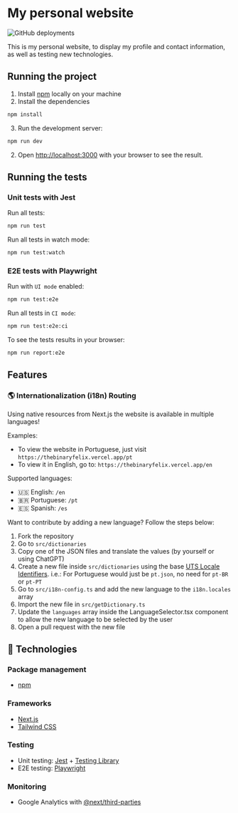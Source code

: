 # My personal website

![GitHub deployments](https://img.shields.io/github/deployments/thebinaryfelix/me/production)

This is my personal website, to display my profile and contact information, as well as testing new technologies.

## Running the project

1. Install [npm](https://www.npmjs.com/package/npm) locally on your machine
2. Install the dependencies

```bash
npm install
```

3. Run the development server:

```bash
npm run dev
```

2. Open [http://localhost:3000](http://localhost:3000) with your browser to see the result.

## Running the tests

### Unit tests with Jest

Run all tests:

```bash
npm run test
```

Run all tests in watch mode:

```bash
npm run test:watch
```

### E2E tests with Playwright

Run with `UI mode` enabled:

```bash
npm run test:e2e
```

Run all tests in `CI mode`:

```bash
npm run test:e2e:ci
```

To see the tests results in your browser:

```bash
npm run report:e2e
```

## Features

### 🌎 Internationalization (i18n) Routing

Using native resources from Next.js the website is available in multiple languages!

Examples:

- To view the website in Portuguese, just visit `https://thebinaryfelix.vercel.app/pt`
- To view it in English, go to: `https://thebinaryfelix.vercel.app/en`

Supported languages:

- 🇺🇸 English: `/en`
- 🇧🇷 Portuguese: `/pt`
- 🇪🇸 Spanish: `/es`

Want to contribute by adding a new language? Follow the steps below:

1. Fork the repository
2. Go to `src/dictionaries`
3. Copy one of the JSON files and translate the values (by yourself or using ChatGPT)
4. Create a new file inside `src/dictionaries` using the base [UTS Locale Identifiers](https://www.unicode.org/reports/tr35/tr35-59/tr35.html#Identifiers). i.e.: For Portuguese would just be `pt.json`, no need for `pt-BR` or `pt-PT`
5. Go to `src/i18n-config.ts` and add the new language to the `i18n.locales` array
6. Import the new file in `src/getDictionary.ts`
7. Update the `languages` array inside the LanguageSelector.tsx component to allow the new language to be selected by the user
8. Open a pull request with the new file

## 🤖 Technologies

### Package management

- [npm](https://www.npmjs.com/)

### Frameworks

- [Next.js](https://nextjs.org/)
- [Tailwind CSS](https://tailwindcss.com/)

### Testing

- Unit testing: [Jest](https://jestjs.io/) + [Testing Library](https://testing-library.com/)
- E2E testing: [Playwright](https://playwright.dev/)

### Monitoring

- Google Analytics with [@next/third-parties](https://nextjs.org/docs/app/building-your-application/optimizing/third-party-libraries)
